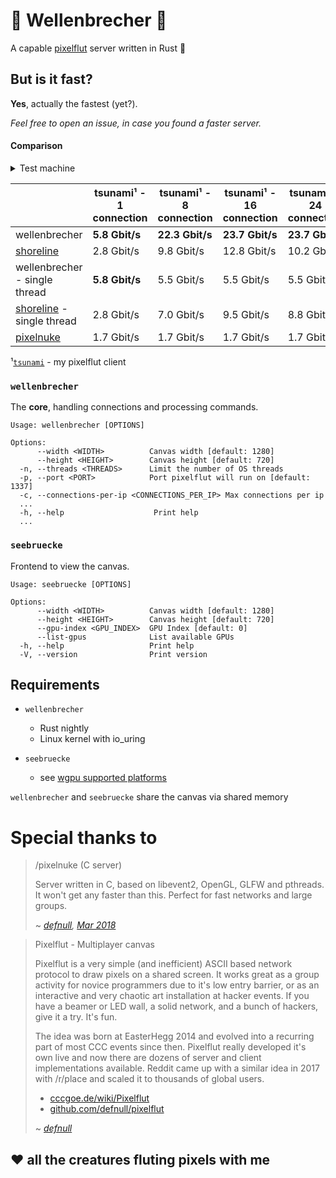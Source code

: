 # 🌊 Wellenbrecher 🌊

A capable [pixelflut](https://github.com/defnull/pixelflut) server written in Rust 🦀

## But is it fast?

**Yes**, actually the fastest (yet?).

_Feel free to open an issue, in case you found a faster server._

#### Comparison

<details>
  <summary>Test machine</summary>

  ```neofetch
                    -`                    bits0rcerer@bench
                   .o+`                   ----------------------
                  `ooo/                   OS: Arch Linux x86_64
                 `+oooo:                  Host: Alder Lake-H PCH (ERYING G660 ITX) E1.0G
                `+oooooo:                 Kernel: 6.6.3-arch1-1
                -+oooooo+:                Pixelflut Canvas: 1280x720
              `/:-:++oooo+:               CPU: 12th Gen Intel i5-12500H (16) @ 4.500GHz
             `/++++/+++++++:              GPU: Intel Alder Lake-P GT2 [Iris Xe Graphics]
            `/++++++++++++++:             Memory: 16GiB
           `/+++ooooooooooooo/`           NIC: Intel Corporation Ethernet Controller XL710 for 40GbE QSFP+
          ./ooosssso++osssssso+`          Kernel parameter: ... mitigations=off ...
         .oossssso-````/ossssss+`
        -osssssso.      :ssssssso.
       :osssssss/        osssso+++.
      /ossssssss/        +ssssooo/-                               
    `/ossssso+/:-        -:/+osssso+-
   `+sso+:-`                 `.-/+oso:
  `++:.                           `-/+/
  .`                                 `/
  ```

</details>

|                                                                          | tsunami¹ - 1 connection | tsunami¹ - 8 connection | tsunami¹ - 16 connection | tsunami¹ - 24 connection | tsunami¹ - 256 connection |
|--------------------------------------------------------------------------|-------------------------|-------------------------|--------------------------|--------------------------|---------------------------|
| wellenbrecher                                                            | **5.8 Gbit/s**          | **22.3 Gbit/s**         | **23.7 Gbit/s**          | **23.7 Gbit/s**          | **23.6 Gbit/s**           |
| [shoreline](https://github.com/TobleMiner/shoreline)                     | 2.8 Gbit/s              | 9.8 Gbit/s              | 12.8 Gbit/s              | 10.2 Gbit/s              | 16.0 Gbit/s               |
| wellenbrecher - single thread                                            | **5.8 Gbit/s**          | 5.5 Gbit/s              | 5.5 Gbit/s               | 5.5 Gbit/s               | 5.4 Gbit/s                |
| [shoreline](https://github.com/TobleMiner/shoreline)     - single thread | 2.8 Gbit/s              | 7.0 Gbit/s              | 9.5 Gbit/s               | 8.8 Gbit/s               | 9.8 Gbit/s                |
| [pixelnuke](https://github.com/defnull/pixelflut#pixelnuke-c-server)     | 1.7 Gbit/s              | 1.7 Gbit/s              | 1.7 Gbit/s               | 1.7 Gbit/s               | 1.6 Gbit/s                |

¹[`tsunami`](https://github.com/bits0rcerer/tsunami) - my pixelflut client

### `wellenbrecher`

The **core**, handling connections and processing commands.

```
Usage: wellenbrecher [OPTIONS]

Options:
      --width <WIDTH>          Canvas width [default: 1280]
      --height <HEIGHT>        Canvas height [default: 720]
  -n, --threads <THREADS>      Limit the number of OS threads
  -p, --port <PORT>            Port pixelflut will run on [default: 1337]
  -c, --connections-per-ip <CONNECTIONS_PER_IP> Max connections per ip
  ...
  -h, --help                    Print help
  ...
```

### `seebruecke`

Frontend to view the canvas.

```
Usage: seebruecke [OPTIONS]

Options:
      --width <WIDTH>          Canvas width [default: 1280]
      --height <HEIGHT>        Canvas height [default: 720]
      --gpu-index <GPU_INDEX>  GPU Index [default: 0]
      --list-gpus              List available GPUs
  -h, --help                   Print help
  -V, --version                Print version
  ```

## Requirements

- `wellenbrecher`
    - Rust nightly
    - Linux kernel with io_uring

- `seebruecke`
    - see [wgpu supported platforms](https://github.com/gfx-rs/wgpu#supported-platforms)

`wellenbrecher` and `seebruecke` share the canvas via shared memory

# Special thanks to

> /pixelnuke (C server)
>
> Server written in C, based on libevent2, OpenGL, GLFW and pthreads. It won't get any faster than this.
> Perfect for fast networks and large groups.
>
> ~ <cite>[defnull](https://github.com/defnull), [Mar 2018](https://github.com/defnull/pixelflut/commit/51143d90ed0631293be1d48565874c44515c0dee)</cite>

> Pixelflut - Multiplayer canvas
>
> Pixelflut is a very simple (and inefficient) ASCII based network protocol to draw pixels on a shared screen.
> It works great as a group activity for novice programmers due to it's low entry barrier, or as an interactive and
> very chaotic art installation at hacker events. If you have a beamer or LED wall, a solid network, and a bunch of
> hackers, give it a try. It's fun.
>
> The idea was born at EasterHegg 2014 and evolved into a recurring part of most CCC events since then.
> Pixelflut really developed it's own live and now there are dozens of server and client implementations available.
> Reddit came up with a similar idea in 2017 with /r/place and scaled it to thousands of global users.
>
> - [cccgoe.de/wiki/Pixelflut](https://cccgoe.de/wiki/Pixelflut)
> - [github.com/defnull/pixelflut](https://github.com/defnull/pixelflut)
>
> ~ <cite>[defnull](https://defnull.de/about.html)</cite>

## ❤️ all the creatures fluting pixels with me
